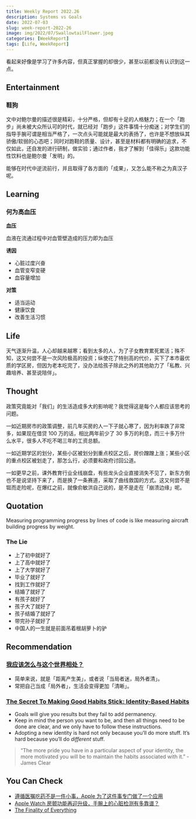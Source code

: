 ```yaml
---
title: Weekly Report 2022.26
description: Systems vs Goals
date: 2022-07-03
slug: week-report-2022-26
image: img/2022/07/SwallowtailFlower.jpeg
categories: [WeekReport]
tags: [Life, WeekReport]
---
```


看起来好像是学习了许多内容，但真正掌握的却很少，甚至以前都没有认识到这一点。

## Entertainment

### 鞋狗

文中对鲍尔曼的描述很是精彩，十分严格，但却有十足的人格魅力；在一个「跑步」尚未被大众所认可的时代，就已经对「跑步」这件事情十分痴迷；对学生们的指导手腕可谓是相当严格了，一次点头可能就是最大的表扬了，也许是不想放纵其骄傲/软弱的心态吧；同时对跑鞋的质量、设计，甚至是材料都有明确的追求，不仅如此，还自发的进行研制，做实验；通过作者，我才了解到「佳得乐」这款功能性饮料也是鲍尔曼「发明」的。

能够在时代中逆流前行，并且取得了各方面的「成果」，又怎么能不称之为真汉子呢。

## Learning

### 何为高血压

**血压**

血液在流通过程中对血管壁造成的压力即为血压

**诱因**

- 心脏过度兴奋
- 血管变窄变硬
- 血容量增加

**对策**

- 适当运动
- 健康饮食
- 改善生活习惯

## Life

天气逐渐升温，人心却越来越寒；看到太多的人，为了子女教育累死累活；殊不知，这又何尝不是一次风险极高的投资；纵使花了特别高的代价，买下了本市最优质的学区房，但因为老本吃完了，没办法给孩子除此之外的其他助力了「私教、兴趣培养、甚至说陪伴」。

## Thought

政策究竟能对「我们」的生活造成多大的影响呢？我觉得这是每个人都应该思考的问题。

一如近期房市的政策调整，前几年买房的人一下子就心寒了，因为利率跌了非常多，如果现在借贷 100 万的话，相比两年前少了 30 多万的利息，而三十多万什么水平，很多人不吃不喝三年的工资总额。

一如近期学区的划分，某些小区被划分到重点校区之后，房价蹭蹭上涨；某些小区的重点校区被划走了，那怎么行，必须要和政府讨回公道。

一如更早之前，课外教育行业全线崩盘，有些龙头企业直接消失不见了，新东方倒也不是说坚持下来了，而是换了一条赛道，采取了曲线救国的方式。这又何尝不是铤而走险呢，在爆红之前，就像俞敏洪自己说的，是不是走在「崩溃边缘」呢。

## Quotation

Measuring programming progress by lines of code is like measuring aircraft building progress by weight.

### The Lie

- 上了初中就好了
- 上了高中就好了
- 上了大学就好了
- 毕业了就好了
- 找到工作就好了
- 结婚了就好了
- 有孩子就好了
- 孩子大了就好了
- 孩子结婚了就好了
- 带完孙子就好了
- 中国人的一生就是前面吊着根胡萝卜的驴

## Recommendation

### [我应该怎么与这个世界相处？](https://sspai.com/post/73704)

- 简单来说，就是「距离产生美」，或者说「当局者迷，局外者清」。
- 常把自己当成「局外者」，生活会变得更加「清晰」。

### [The Secret To Making Good Habits Stick: Identity-Based Habits](https://durmonski.com/self-improvement/identity-based-habits/)

- Goals will give you results but they fail to add permanency.
- Keep in mind the person you want to be, and then all things need to be done are clear, and we only have to follow these instructions.
- Adopting a new identity is hard not only because you’ll do more stuff. It’s hard because you’ll do _different_ stuff.

> “The more pride you have in a particular aspect of your identity, the more motivated you will be to maintain the habits associated with it.” - James Clear

## You Can Check

- [遵循医嘱吃药不是一件小事，Apple 为了这件事专门做了一个应用](https://sspai.com/post/74030)
- [Apple Watch 房颤功能再迎升级，手腕上的心脏检测有多靠谱？](https://sspai.com/post/74014)
- [The Finality of Everything](https://moretothat.com/the-finality-of-everything/)
